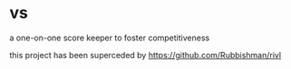 vs
==

a one-on-one score keeper to foster competitiveness

this project has been superceded by https://github.com/Rubbishman/rivl
